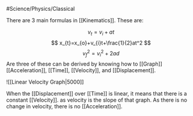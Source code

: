 #Science/Physics/Classical 

There are 3 main formulas in [[Kinematics]]. These are:

$$
v_{t}= v_{i} + at
$$
$$
x_{t}=x_{o}+v_{i}t+\frac{1}{2}at^2
$$
$$
v_{f}^2 = v_{i}^2 + 2ad
$$
Are three of these can be derived by knowing how to [[Graph]] [[Acceleration]], [[Time]], [[Velocity]], and [[Displacement]]. 

![[Linear Velocity Graph|5000]]

When the [[Displacement]] over [[Time]] is linear, it means that there is a constant [[Velocity]]. as velocity is the slope of that graph. As there is no change in velocity, there is no [[Acceleration]].

